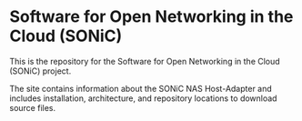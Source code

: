 # Software for Open Networking in the Cloud (SONiC)

This is the repository for the Software for Open Networking in the Cloud (SONiC) project.

The site contains information about the SONiC NAS Host-Adapter and includes installation, architecture, and repository locations to download source files. 
